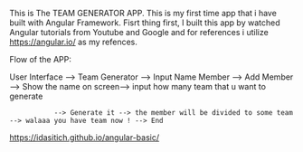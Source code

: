 This is The TEAM GENERATOR APP.
This is my first time app that i have built with Angular Framework.
Fisrt thing first, I built this app by watched Angular tutorials from Youtube and Google
and for references i utilize https://angular.io/ as my refences.

Flow of the APP:

User Interface --> Team Generator --> Input Name Member --> Add Member --> Show the name on screen--> input how many team that u want to generate

               --> Generate it --> the member will be divided to some team --> walaaa you have team now ! --> End              




https://idasitich.github.io/angular-basic/
